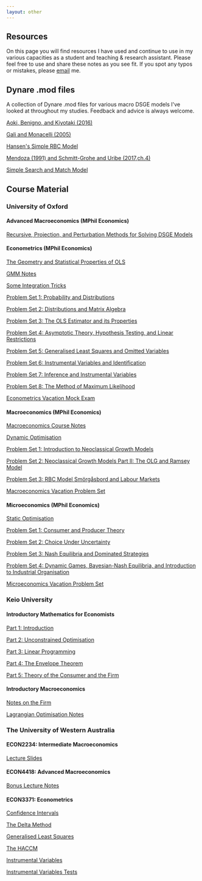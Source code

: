 ```yaml
---
layout: other
---
```

## Resources

On this page you will find resources I have used and continue to use in my various capacities as a student and teaching & research assistant. Please feel free to use and share these notes as you see fit. If you spot any typos or mistakes, please [email](mailto:david.murakami@economics.ox.ac.uk) me.

## Dynare .mod files
A collection of Dynare .mod files for various macro DSGE models I've looked at throughout my studies. Feedback and advice is always welcome.

[Aoki, Benigno, and Kiyotaki (2016)](https://github.com/hirothreading/Dynare_.mod_files/tree/master/Aoki%2C%20Benigno%2C%20and%20Kiyotaki%20(2016))  

[Gali and Monacelli (2005)](https://github.com/hirothreading/Dynare_.mod_files/tree/master/Gali%20and%20Monacelli%20(2005))  

[Hansen's Simple RBC Model](https://github.com/hirothreading/Dynare_.mod_files/tree/master/Hansen%20Simple%20RBC)  

[Mendoza (1991) and Schmitt-Grohe and Uribe (2017,ch.4)](https://github.com/hirothreading/Dynare_.mod_files/tree/master/SGU%20(2017%2C%20ch.4)%20and%20Mendoza%20(1991))  

[Simple Search and Match Model](https://github.com/hirothreading/Dynare_.mod_files/tree/master/Simple%20SAM%20model)

## Course Material
### University of Oxford
#### Advanced Macroeconomics (MPhil Economics)
[Recursive, Projection, and Perturbation Methods for Solving DSGE Models](https://drive.google.com/file/d/1ak0fc_LaKgt1akRmyz6n6RJIvB0MrjWV/view?usp=sharing)


#### Econometrics (MPhil Economics)
[The Geometry and Statistical Properties of OLS](https://drive.google.com/file/d/1QcRLvtr7JqrKC-GmLd23ZlJC7FpVwzro/view?usp=sharing)  

[GMM Notes](https://drive.google.com/file/d/1kfSnODzfD_qSSd8D7xQr566mpeT4jLeQ/view?usp=sharing)      

[Some Integration Tricks](https://drive.google.com/open?id=10wbnXq4f7amDn9la6U4hVIMBfmCI5LHx)  

[Problem Set 1: Probability and Distributions](https://drive.google.com/open?id=1s1YncHHNpWJTymKr3Z0WQvow_lX6lTBl)  

[Problem Set 2: Distributions and Matrix Algebra](https://drive.google.com/open?id=1yItsjzfkGie9HOX8MkL9EBPYuBpH5lkL)  

[Problem Set 3: The OLS Estimator and its Properties](https://drive.google.com/open?id=1-w9HUGzjW_JNneBLmzHatysTq09oKz1h)  

[Problem Set 4: Asymptotic Theory, Hypothesis Testing, and Linear Restrictions](https://drive.google.com/open?id=13qK9j-FCBPslsoLmUB3to_56U1sPdXJh)  

[Problem Set 5: Generalised Least Squares and Omitted Variables](https://drive.google.com/open?id=1kfleC7m46Pjpq1UAn38qKa474scet8RY)  

[Problem Set 6: Instrumental Variables and Identification](https://drive.google.com/open?id=1eiZhaBOMRjsWGp_HSBIxX1r1dlJr7mkw)  

[Problem Set 7: Inference and Instrumental Variables](https://drive.google.com/open?id=1elGVWZDPd_wNz_12OqyQ_yc2Qfm51BxW)  

[Problem Set 8: The Method of Maximum Likelihood](https://drive.google.com/open?id=1O8kHVnLhPFyAmnc8Nvhhiw-zR3qvGDBi)  

[Econometrics Vacation Mock Exam](https://drive.google.com/open?id=1n7A39s4QE5zweXlXrZh4kkJbjMjx0RWc)    


#### Macroeconomics (MPhil Economics)
[Macroeconomics Course Notes](https://drive.google.com/open?id=12v7HL6Bt6Jhn62YVmNS1MdVs2yYmo0dp)  

[Dynamic Optimisation](https://drive.google.com/open?id=1vqYl42Su5p4J58s_EPv8l6AcGAWlF6zB)  

[Problem Set 1: Introduction to Neoclassical Growth Models](https://drive.google.com/open?id=1PsAgtCLXgjqq9BMaIQRH4uON7i6ZbO_6)

[Problem Set 2: Neoclassical Growth Models Part II: The OLG and Ramsey Model](https://drive.google.com/open?id=1S1Q3TMzS03GXhVgurmTbeb5fRs4wSDtX)  

[Problem Set 3: RBC Model Smörgåsbord and Labour Markets](https://drive.google.com/file/d/1tEni8VU_ucw9tm3iSW0vuCDbhL6jVGLY/view?usp=sharing)  

[Macroeconomics Vacation Problem Set](https://drive.google.com/open?id=11vJewFHWfULC0VIvXDiJoW15zy_P-9yA)


#### Microeconomics (MPhil Economics)
[Static Optimisation](https://drive.google.com/open?id=1wM6dFYTE5sU8mAnrlLsG6H1NWQuK45ep)  

[Problem Set 1: Consumer and Producer Theory](https://drive.google.com/open?id=1BjPRI3C7h4gviaInphP-MrmK8H4HG-CU)  

[Problem Set 2: Choice Under Uncertainty](https://drive.google.com/open?id=1GrVD4ZcqFY5zW5yyIZhdo-cQ8gPd4UZq)

[Problem Set 3: Nash Equilibria and Dominated Strategies](https://drive.google.com/open?id=1O62ubaY5vZqgxFxzbQP83cykS3r0Xka5)

[Problem Set 4: Dynamic Games, Bayesian-Nash Equilibria, and Introduction to Industrial Organisation](https://drive.google.com/open?id=1BzbQ5_hD73imIfkEPpkGGpPnruGNUjyj)  

[Microeconomics Vacation Problem Set](https://drive.google.com/open?id=14if1tRKQLYaP4WwDt7XiQoKnzluxWeGU)    


### Keio University
#### Introductory Mathematics for Economists
[Part 1: Introduction](https://drive.google.com/open?id=1GOpSwgBPaVihdQmI66uwlYu7eaT8QwXw)

[Part 2: Unconstrained Optimisation](https://drive.google.com/open?id=1UiR9828MhxR0nZMnPdGxH3PxvpFRtN-j)

[Part 3: Linear Programming](https://drive.google.com/open?id=1q3Rbj4GhnePBPcMNfITB4vvbFC-h3LXu)

[Part 4: The Envelope Theorem](https://drive.google.com/open?id=1WPteMvAUL379XrUo7-Ex9YjfGPFUtZAD)

[Part 5: Theory of the Consumer and the Firm](https://drive.google.com/open?id=1IJgkUFoFlU1mzKOmn2ZsrIhDGdvw5vXg)


#### Introductory Macroeconomics
[Notes on the Firm](https://drive.google.com/open?id=1LPlg-81WC1E7TJFfjee8XbIw7Mao72AU)

[Lagrangian Optimisation Notes](https://drive.google.com/open?id=168ZJDLF_al5YgbU-Q3cDfkHqwGLFRlwR)


### The University of Western Australia
#### ECON2234: Intermediate Macroeconomics

[Lecture Slides](https://drive.google.com/open?id=1GM1QIR6JBrFdfSaEHhfFQVbpxR6nxh9t)

#### ECON4418: Advanced Macroeconomics
[Bonus Lecture Notes](https://drive.google.com/open?id=1fR7l6UAYcjn5ONMmbmp_flmgKNvipHqZ)

#### ECON3371: Econometrics
[Confidence Intervals](https://drive.google.com/open?id=1GCjFBqJ7Nh6IecUfmA1hiAWZYyE-_xnE)

[The Delta Method](https://drive.google.com/open?id=1izCeqPTNx2m6mxpTRyaH4v7KnXUDtqOM)

[Generalised Least Squares](https://drive.google.com/open?id=1h_m4AFFUZ6A519XqBRYshIGCpAk4xiE8)

[The HACCM](https://drive.google.com/open?id=1PKlXMioNO26YLkpCpMtT_mfrxm_4rk97)

[Instrumental Variables](https://drive.google.com/open?id=161EqjvG1hk41pAaI2binKFVwoQGFVQ11)

[Instrumental Variables Tests](https://drive.google.com/open?id=13XJIqpXehRYXVqhPSxBOW4wLYfXqkKPd)
